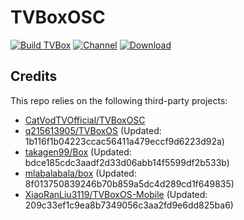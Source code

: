 # TVBoxOSC

[![Build TVBox](https://github.com/roacn/TVBoxOSC/actions/workflows/build.yml/badge.svg)](https://github.com/roacn/TVBoxOSC/actions/workflows/build.yml)
[![Channel](https://img.shields.io/badge/Follow-Telegram-blue.svg?logo=telegram)](https://t.me/TVBoxOSC)
[![Download](https://img.shields.io/github/v/release/roacn/TVBoxOSC?color=orange&logoColor=orange&label=Download&logo=DocuSign)](https://github.com/roacn/TVBoxOSC/releases/latest) 


## Credits
This repo relies on the following third-party projects:
- [CatVodTVOfficial/TVBoxOSC](https://github.com/CatVodTVOfficial/TVBoxOSC)
- [q215613905/TVBoxOS](https://github.com/q215613905/TVBoxOS) (Updated: 1b116f1b04223ccac56411a479eccf9d6223d92a)
- [takagen99/Box](https://github.com/takagen99/Box) (Updated: bdce185cdc3aadf2d33d06abb14f5599df2b533b)
- [mlabalabala/box](https://github.com/mlabalabala/box) (Updated: 8f013750839246b70b859a5dc4d289cd1f649835)
- [XiaoRanLiu3119/TVBoxOS-Mobile](https://github.com/XiaoRanLiu3119/TVBoxOS-Mobile) (Updated: 209c33ef1c9ea8b7349056c3aa2fd9e6dd825ba6)
